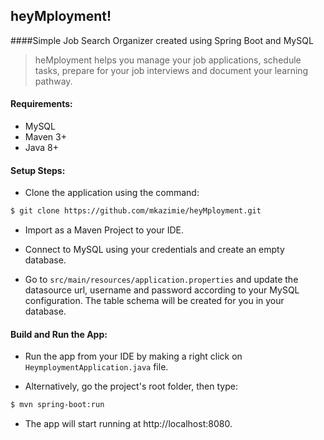 ## heyMployment!
####Simple Job Search Organizer created using Spring Boot and MySQL
> heMployment helps you manage your job applications, schedule tasks, prepare for your job interviews and document your learning pathway.


#### Requirements:

* MySQL
* Maven 3+
* Java 8+


#### Setup Steps:

* Clone the application using the command:

```bash
$ git clone https://github.com/mkazimie/heyMployment.git
```
* Import as a Maven Project to your IDE.

* Connect to MySQL using your credentials and create an empty database.

* Go to `src/main/resources/application.properties` and update the datasource url, username and password according to
 your MySQL configuration. The table schema will be created for you in your database.

#### Build and Run the App:

* Run the app from your IDE by making a right click on `HeymploymentApplication.java` file.

* Alternatively, go the project's root folder, then type:

```bash
$ mvn spring-boot:run
```

* The app will start running at http://localhost:8080.